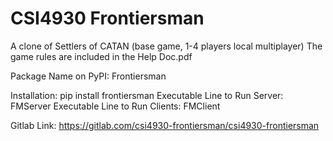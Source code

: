 # CSI4930 Frontiersman

A clone of Settlers of CATAN (base game, 1-4 players local multiplayer)
The game rules are included in the Help Doc.pdf

Package Name on PyPI: Frontiersman

Installation:
pip install frontiersman
Executable Line to Run Server: FMServer
Executable Line to Run Clients: FMClient

Gitlab Link: https://gitlab.com/csi4930-frontiersman/csi4930-frontiersman
